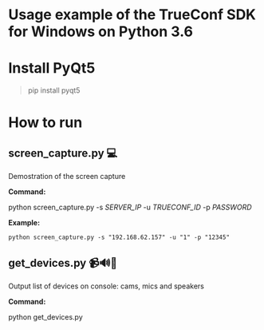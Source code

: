 # Usage example of the TrueConf SDK for Windows on Python 3.6

# Install PyQt5
> pip install pyqt5

# How to run

## screen_capture.py 💻
Demostration of the screen capture

**Command:**

python screen_capture.py -s *SERVER_IP* -u *TRUECONF_ID* -p *PASSWORD*

**Example:**
```
python screen_capture.py -s "192.168.62.157" -u "1" -p "12345"
```

## get_devices.py 📹🔊🎤
Output list of devices on console: cams, mics and speakers

**Command:**

python get_devices.py
